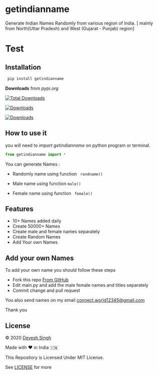 # getindianname
Generate Indian Names Randomly from various region of India.
[ mainly from North(Uttar Pradesh) and West (Gujarat - Punjab) region]
# Test
## Installation
``` python
 pip install getindianname 
```
**Downloads** from *pypi.org*

[![Total Downloads](https://pepy.tech/badge/getindianname)](https://pepy.tech/project/getindianname)

[![Downloads](https://pepy.tech/badge/getindianname/week)](https://pepy.tech/project/getindianname)

[![Downloads](https://pepy.tech/badge/getindianname/month)](https://pepy.tech/project/getindianname)
## How to use it
you will need to *_import getindianname_* on python program or terminal.
``` python
from getindianname import *
```
You can generate Names :
- Randomly name
using function ``` randname()```

- Male name
using function ``` male() ```

- Female name
 using function ``` female()```

## Features
- 10+ Names added daily
- Create 50000+ Names
- Create male and female names separately
- Create Random Names
- Add Your own Names

## Add your own Names
To add your own name you should follow these steps
- Fork this repo [From GitHub](https://github.com/devesh7272/getindianname)
- Edit main.py and add the male female names and titles separately
- Commit change and pull request

You also send names on my email 
connect.world12345@gmail.com

Thank you

## License
© 2020 [Devesh Singh](https://www.facebook.com/devesh790)

Made with ❤ in India 🇮🇳

This Repository is Licensed Under MIT License.

See [LICENSE](https://github.com/devesh7272/getindianname/blob/main/LICENSE) for more
